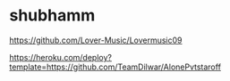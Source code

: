 # shubhamm
https://github.com/Lover-Music/Lovermusic09


https://heroku.com/deploy?template=https://github.com/TeamDilwar/AlonePvtstaroff
